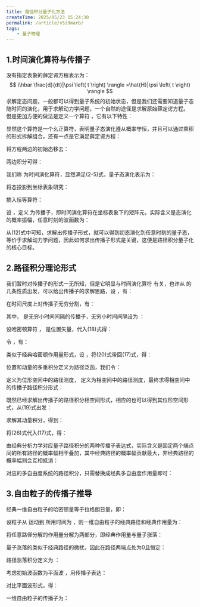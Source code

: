 ```yaml
---
title: 路径积分量子化方法
createTime: 2025/05/23 15:24:30
permalink: /article/v5i9marb/
tags: 
    - 量子物理
---
```

## 1.时间演化算符与传播子

没有指定表象的薛定谔方程表示为：
$$
i\hbar \frac{d}{dt}|\psi \left( t \right) \rangle =\hat{H}|\psi \left( t \right) \rangle 
$$
求解定态问题，一般都可以得到量子系统的初始状态，但是我们还需要知道量子态随时间的演化，用于求解动力学问题，一个自然的途径是求解原始薛定谔方程。
但是更加方便的做法是定义一个算符 ，它有以下特性：

显然这个算符是一个幺正算符，表明量子态演化遵从概率守恒，并且可以通过乘积的形式拆解组合，还有一点是它满足薛定谔方程：

将方程两边的初始态移去：

两边积分可得：

我们称 为时间演化算符，显然满足(2-5)式，量子态演化表示为：

将态投影到坐标表象研究：

插入恒等算符：

设 ，定义 为传播子，即时间演化算符在坐标表象下的矩阵元，实际含义是态演化的概率振幅，任意时刻的波函数为：

从(12)式中可知，求解出传播子形式，就可以得到初态演化到任意时刻的量子态，等价于求解动力学问题，因此如何求出传播子形式是关键，这便是路径积分量子化的核心目标。

## 2.路径积分理论形式

我们暂时对传播子的形式一无所知，但是它明显与时间演化算符 有关，也许从 的几条性质出发，可以给出传播子的求解思路，设 ，有：

在时间尺度上对传播子无穷分割，有：

其中， 是无穷小时间间隔的传播子，无穷小时间间隔设为 ：

设哈密顿算符 ， 是位置矢量，代入(18)式得：

令 ，有：

类似于经典哈密顿作用量形式，设 ，将(20)式带回(17)式，得：

位置和动量的多重积分定义为路径泛函，我们令：

 定义为位形空间中的路径测度， 定义为相空间中的路径测度，最终求得相空间中的传播子路径积分形式：

既然已经求解出传播子的路径积分相空间形式，相应的也可以得到其位形空间形式，从(19)式出发：

求解其动量积分，得到：

将(26)式代入(17)式，得：

由经典分析力学对应量子路径积分的两种传播子表达式，实际含义是固定两个端点间的所有路径的概率幅相干叠加，其中经典路径的概率幅贡献最大，非经典路径的概率幅则会互相抵消：

对应的多自由度系统的路径积分，只需替换成经典多自由度作用量即可：

## 3.自由粒子的传播子推导

经典一维自由粒子的哈密顿量等于拉格朗日量，即：

设粒子从 运动到 所用时间为 ，则一维自由粒子的经典路径和经典作用量为：

将任意路径分解的作用量分解为两部分，即经典作用量与量子涨落：

量子涨落的类似于经典路径的微扰，因此在路径两端点处为0且恒定：

路径涨落积分定义为 ：

考虑初始波函数为平面波 ，用传播子表达：

对比平面波形式，得：

一维自由粒子的传播子为：
